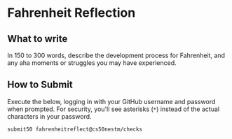 # Fahrenheit Reflection

## What to write

In 150 to 300 words, describe the development process for Fahrenheit, and any aha moments or struggles you may have experienced.

## How to Submit

Execute the below, logging in with your GitHub username and password when prompted. For security, you'll see asterisks (`*`) instead of the actual characters in your password.

```
submit50 fahrenheitreflect@cs50nestm/checks
```
